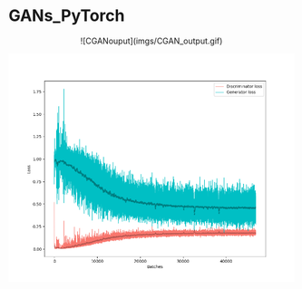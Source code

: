 # GANs_PyTorch

<p align="center">
![CGANouput](imgs/CGAN_output.gif) 
</p>

![CGANloss](imgs/CGAN_loss.png) 
